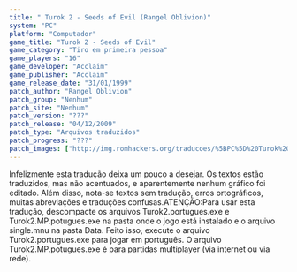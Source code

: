 ```yaml
---
title: " Turok 2 - Seeds of Evil (Rangel Oblivion)"
system: "PC"
platform: "Computador"
game_title: "Turok 2 - Seeds of Evil"
game_category: "Tiro em primeira pessoa"
game_players: "16"
game_developer: "Acclaim"
game_publisher: "Acclaim"
game_release_date: "31/01/1999"
patch_author: "Rangel Oblivion"
patch_group: "Nenhum"
patch_site: "Nenhum"
patch_version: "???"
patch_release: "04/12/2009"
patch_type: "Arquivos traduzidos"
patch_progress: "???"
patch_images: ["http://img.romhackers.org/traducoes/%5BPC%5D%20Turok%202%20-%20Seeds%20of%20Evil%20-%20Rangel%20Oblivion%20-%201.jpg","http://img.romhackers.org/traducoes/%5BPC%5D%20Turok%202%20-%20Seeds%20of%20Evil%20-%20Rangel%20Oblivion%20-%202.jpg","http://img.romhackers.org/traducoes/%5BPC%5D%20Turok%202%20-%20Seeds%20of%20Evil%20-%20Rangel%20Oblivion%20-%203.jpg"]
---
```

Infelizmente esta tradução deixa um pouco a desejar. Os textos estão traduzidos, mas não acentuados, e aparentemente nenhum gráfico foi editado. Além disso, nota-se textos sem tradução, erros ortográficos, muitas abreviações e traduções confusas.ATENÇÃO:Para usar esta tradução, descompacte os arquivos Turok2.portugues.exe e Turok2.MP.potugues.exe na pasta onde o jogo está instalado e o arquivo single.mnu na pasta Data. Feito isso, execute o arquivo Turok2.portugues.exe para jogar em português. O arquivo Turok2.MP.potugues.exe é para partidas multiplayer (via internet ou via rede).